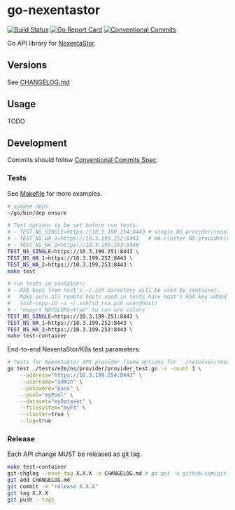 # go-nexentastor

[![Build Status](https://travis-ci.org/Nexenta/go-nexentastor.svg?branch=master)](https://travis-ci.org/Nexenta/go-nexentastor)
[![Go Report Card](https://goreportcard.com/badge/github.com/Nexenta/go-nexentastor)](https://goreportcard.com/report/github.com/Nexenta/go-nexentastor)
[![Conventional Commits](https://img.shields.io/badge/Conventional%20Commits-1.0.0-yellow.svg)](https://conventionalcommits.org)

Go API library for [NexentaStor](https://nexenta.com/products/nexentastor).

## Versions

See [CHANGELOG.md](./CHANGELOG.md)

## Usage

TODO

## Development

Commits should follow [Conventional Commits Spec](https://conventionalcommits.org).

### Tests

See [Makefile](Makefile) for more examples.

```bash
# update deps
~/go/bin/dep ensure

# Test options to be set before run tests:
# - TEST_NS_SINGLE=https://10.3.199.254:8443 # single NS provider/resolver tests
# - TEST_NS_HA_1=https://10.3.199.252:8443   # HA cluster NS provider/resolver tests
# - TEST_NS_HA_2=https://10.3.199.253:8443
TEST_NS_SINGLE=https://10.3.199.251:8443 \
TEST_NS_HA_1=https://10.3.199.252:8443 \
TEST_NS_HA_2=https://10.3.199.253:8443 \
make test

# run tests in container:
# - RSA keys from host's ~/.ssh directory will be used by container.
#   Make sure all remote hosts used in tests have host's RSA key added as trusted
#   (ssh-copy-id -i ~/.ssh/id_rsa.pub user@host)
# - "export NOCOLORS=true" to run w/o colors
TEST_NS_SINGLE=https://10.3.199.251:8443 \
TEST_NS_HA_1=https://10.3.199.252:8443 \
TEST_NS_HA_2=https://10.3.199.253:8443 \
make test-container
```

End-to-end NexentaStor/K8s test parameters:
```bash
# Tests for NexentaStor API provider (same options for `./resolver/resolver_test.go`)
go test ./tests/e2e/ns/provider/provider_test.go -v -count 1 \
    --address="https://10.3.199.254:8443" \
    --username="admin" \
    --password="pass" \
    --pool="myPool" \
    --dataset="myDataset" \
    --filesystem="myFs" \
    --cluster=true \
    --log=true
```

### Release

Each API change MUST be released as git tag.

```bash
make test-container
git-chglog --next-tag X.X.X -o CHANGELOG.md # go get -u github.com/git-chglog/git-chglog/cmd/git-chglog
git add CHANGELOG.md
git commit -m "release X.X.X"
git tag X.X.X
git push --tags
```
